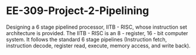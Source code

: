 # EE-309-Project-2-Pipelining
Designing a 6 stage pipelined processor, IITB - RISC, whose instruction set architecture is provided. The  IITB - RISC is  an  8 - register,  16 - bit  computer  system.  It follows  the  standard  6  stage  pipelines  (Instruction fetch, instruction decode, register read, execute, memory access, and write back). 

